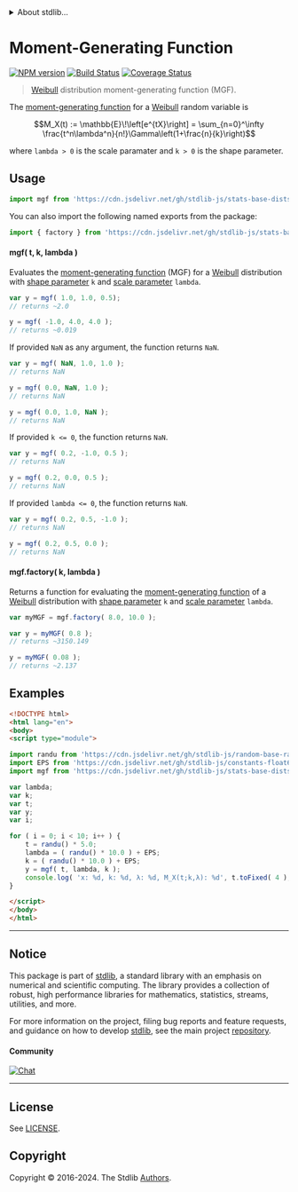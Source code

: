<!--

@license Apache-2.0

Copyright (c) 2018 The Stdlib Authors.

Licensed under the Apache License, Version 2.0 (the "License");
you may not use this file except in compliance with the License.
You may obtain a copy of the License at

   http://www.apache.org/licenses/LICENSE-2.0

Unless required by applicable law or agreed to in writing, software
distributed under the License is distributed on an "AS IS" BASIS,
WITHOUT WARRANTIES OR CONDITIONS OF ANY KIND, either express or implied.
See the License for the specific language governing permissions and
limitations under the License.

-->


<details>
  <summary>
    About stdlib...
  </summary>
  <p>We believe in a future in which the web is a preferred environment for numerical computation. To help realize this future, we've built stdlib. stdlib is a standard library, with an emphasis on numerical and scientific computation, written in JavaScript (and C) for execution in browsers and in Node.js.</p>
  <p>The library is fully decomposable, being architected in such a way that you can swap out and mix and match APIs and functionality to cater to your exact preferences and use cases.</p>
  <p>When you use stdlib, you can be absolutely certain that you are using the most thorough, rigorous, well-written, studied, documented, tested, measured, and high-quality code out there.</p>
  <p>To join us in bringing numerical computing to the web, get started by checking us out on <a href="https://github.com/stdlib-js/stdlib">GitHub</a>, and please consider <a href="https://opencollective.com/stdlib">financially supporting stdlib</a>. We greatly appreciate your continued support!</p>
</details>

# Moment-Generating Function

[![NPM version][npm-image]][npm-url] [![Build Status][test-image]][test-url] [![Coverage Status][coverage-image]][coverage-url] <!-- [![dependencies][dependencies-image]][dependencies-url] -->

> [Weibull][weibull-distribution] distribution moment-generating function (MGF).

<!-- Section to include introductory text. Make sure to keep an empty line after the intro `section` element and another before the `/section` close. -->

<section class="intro">

The [moment-generating function][mgf] for a [Weibull][weibull-distribution] random variable is

<!-- <equation class="equation" label="eq:weibull_mgf" align="center" raw="M_X(t) := \mathbb{E}\!\left[e^{tX}\right] = \sum_{n=0}^\infty \frac{t^n\lambda^n}{n!}\Gamma\left(1+\frac{n}{k}\right)" alt="Moment-generating function (MGF) for a Weibull distribution."> -->

```math
M_X(t) := \mathbb{E}\!\left[e^{tX}\right] = \sum_{n=0}^\infty \frac{t^n\lambda^n}{n!}\Gamma\left(1+\frac{n}{k}\right)
```

<!-- <div class="equation" align="center" data-raw-text="M_X(t) := \mathbb{E}\!\left[e^{tX}\right] = \sum_{n=0}^\infty \frac{t^n\lambda^n}{n!}\Gamma\left(1+\frac{n}{k}\right)" data-equation="eq:weibull_mgf">
    <img src="https://cdn.jsdelivr.net/gh/stdlib-js/stdlib@591cf9d5c3a0cd3c1ceec961e5c49d73a68374cb/lib/node_modules/@stdlib/stats/base/dists/weibull/mgf/docs/img/equation_weibull_mgf.svg" alt="Moment-generating function (MGF) for a Weibull distribution.">
    <br>
</div> -->

<!-- </equation> -->

where `lambda > 0` is the scale paramater and `k > 0` is the shape parameter.

</section>

<!-- /.intro -->

<!-- Package usage documentation. -->



<section class="usage">

## Usage

```javascript
import mgf from 'https://cdn.jsdelivr.net/gh/stdlib-js/stats-base-dists-weibull-mgf@v0.2.1-esm/index.mjs';
```

You can also import the following named exports from the package:

```javascript
import { factory } from 'https://cdn.jsdelivr.net/gh/stdlib-js/stats-base-dists-weibull-mgf@v0.2.1-esm/index.mjs';
```

#### mgf( t, k, lambda )

Evaluates the [moment-generating function][mgf] (MGF) for a [Weibull][weibull-distribution] distribution with [shape parameter][shape] `k` and [scale parameter][scale] `lambda`.

```javascript
var y = mgf( 1.0, 1.0, 0.5);
// returns ~2.0

y = mgf( -1.0, 4.0, 4.0 );
// returns ~0.019
```

If provided `NaN` as any argument, the function returns `NaN`.

```javascript
var y = mgf( NaN, 1.0, 1.0 );
// returns NaN

y = mgf( 0.0, NaN, 1.0 );
// returns NaN

y = mgf( 0.0, 1.0, NaN );
// returns NaN
```

If provided `k <= 0`, the function returns `NaN`.

```javascript
var y = mgf( 0.2, -1.0, 0.5 );
// returns NaN

y = mgf( 0.2, 0.0, 0.5 );
// returns NaN
```

If provided `lambda <= 0`, the function returns `NaN`.

```javascript
var y = mgf( 0.2, 0.5, -1.0 );
// returns NaN

y = mgf( 0.2, 0.5, 0.0 );
// returns NaN
```

#### mgf.factory( k, lambda )

Returns a function for evaluating the [moment-generating function][mgf] of a [Weibull][weibull-distribution] distribution with [shape parameter][shape] `k` and [scale parameter][scale] `lambda`.

```javascript
var myMGF = mgf.factory( 8.0, 10.0 );

var y = myMGF( 0.8 );
// returns ~3150.149

y = myMGF( 0.08 );
// returns ~2.137
```

</section>

<!-- /.usage -->

<!-- Package usage notes. Make sure to keep an empty line after the `section` element and another before the `/section` close. -->

<section class="notes">

</section>

<!-- /.notes -->

<!-- Package usage examples. -->

<section class="examples">

## Examples

<!-- eslint no-undef: "error" -->

```html
<!DOCTYPE html>
<html lang="en">
<body>
<script type="module">

import randu from 'https://cdn.jsdelivr.net/gh/stdlib-js/random-base-randu@esm/index.mjs';
import EPS from 'https://cdn.jsdelivr.net/gh/stdlib-js/constants-float64-eps@esm/index.mjs';
import mgf from 'https://cdn.jsdelivr.net/gh/stdlib-js/stats-base-dists-weibull-mgf@v0.2.1-esm/index.mjs';

var lambda;
var k;
var t;
var y;
var i;

for ( i = 0; i < 10; i++ ) {
    t = randu() * 5.0;
    lambda = ( randu() * 10.0 ) + EPS;
    k = ( randu() * 10.0 ) + EPS;
    y = mgf( t, lambda, k );
    console.log( 'x: %d, k: %d, λ: %d, M_X(t;k,λ): %d', t.toFixed( 4 ), k.toFixed( 4 ), lambda.toFixed( 4 ), y.toFixed( 4 ) );
}

</script>
</body>
</html>
```

</section>

<!-- /.examples -->

<!-- Section to include cited references. If references are included, add a horizontal rule *before* the section. Make sure to keep an empty line after the `section` element and another before the `/section` close. -->

<section class="references">

</section>

<!-- /.references -->

<!-- Section for related `stdlib` packages. Do not manually edit this section, as it is automatically populated. -->

<section class="related">

</section>

<!-- /.related -->

<!-- Section for all links. Make sure to keep an empty line after the `section` element and another before the `/section` close. -->


<section class="main-repo" >

* * *

## Notice

This package is part of [stdlib][stdlib], a standard library with an emphasis on numerical and scientific computing. The library provides a collection of robust, high performance libraries for mathematics, statistics, streams, utilities, and more.

For more information on the project, filing bug reports and feature requests, and guidance on how to develop [stdlib][stdlib], see the main project [repository][stdlib].

#### Community

[![Chat][chat-image]][chat-url]

---

## License

See [LICENSE][stdlib-license].


## Copyright

Copyright &copy; 2016-2024. The Stdlib [Authors][stdlib-authors].

</section>

<!-- /.stdlib -->

<!-- Section for all links. Make sure to keep an empty line after the `section` element and another before the `/section` close. -->

<section class="links">

[npm-image]: http://img.shields.io/npm/v/@stdlib/stats-base-dists-weibull-mgf.svg
[npm-url]: https://npmjs.org/package/@stdlib/stats-base-dists-weibull-mgf

[test-image]: https://github.com/stdlib-js/stats-base-dists-weibull-mgf/actions/workflows/test.yml/badge.svg?branch=v0.2.1
[test-url]: https://github.com/stdlib-js/stats-base-dists-weibull-mgf/actions/workflows/test.yml?query=branch:v0.2.1

[coverage-image]: https://img.shields.io/codecov/c/github/stdlib-js/stats-base-dists-weibull-mgf/main.svg
[coverage-url]: https://codecov.io/github/stdlib-js/stats-base-dists-weibull-mgf?branch=main

<!--

[dependencies-image]: https://img.shields.io/david/stdlib-js/stats-base-dists-weibull-mgf.svg
[dependencies-url]: https://david-dm.org/stdlib-js/stats-base-dists-weibull-mgf/main

-->

[chat-image]: https://img.shields.io/gitter/room/stdlib-js/stdlib.svg
[chat-url]: https://app.gitter.im/#/room/#stdlib-js_stdlib:gitter.im

[stdlib]: https://github.com/stdlib-js/stdlib

[stdlib-authors]: https://github.com/stdlib-js/stdlib/graphs/contributors

[umd]: https://github.com/umdjs/umd
[es-module]: https://developer.mozilla.org/en-US/docs/Web/JavaScript/Guide/Modules

[deno-url]: https://github.com/stdlib-js/stats-base-dists-weibull-mgf/tree/deno
[deno-readme]: https://github.com/stdlib-js/stats-base-dists-weibull-mgf/blob/deno/README.md
[umd-url]: https://github.com/stdlib-js/stats-base-dists-weibull-mgf/tree/umd
[umd-readme]: https://github.com/stdlib-js/stats-base-dists-weibull-mgf/blob/umd/README.md
[esm-url]: https://github.com/stdlib-js/stats-base-dists-weibull-mgf/tree/esm
[esm-readme]: https://github.com/stdlib-js/stats-base-dists-weibull-mgf/blob/esm/README.md
[branches-url]: https://github.com/stdlib-js/stats-base-dists-weibull-mgf/blob/main/branches.md

[stdlib-license]: https://raw.githubusercontent.com/stdlib-js/stats-base-dists-weibull-mgf/main/LICENSE

[weibull-distribution]: https://en.wikipedia.org/wiki/Weibull_distribution

[mgf]: https://en.wikipedia.org/wiki/Moment-generating_function

[shape]: https://en.wikipedia.org/wiki/Shape_parameter

[scale]: https://en.wikipedia.org/wiki/Scale_parameter

</section>

<!-- /.links -->
